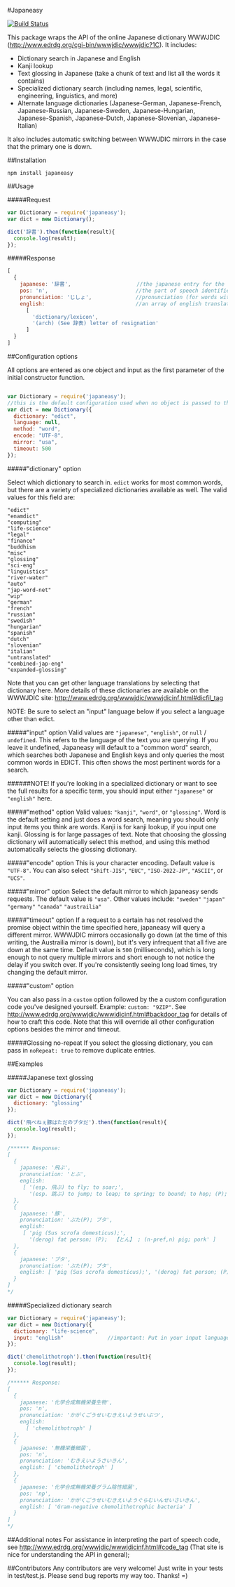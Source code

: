 #Japaneasy

[![Build Status](https://travis-ci.org/rewonc/japaneasy.svg?branch=master)](https://travis-ci.org/rewonc/japaneasy)

This package wraps the API of the online Japanese dictionary WWWJDIC (http://www.edrdg.org/cgi-bin/wwwjdic/wwwjdic?1C). It includes:
- Dictionary search in Japanese and English 
- Kanji lookup
- Text glossing in Japanese (take a chunk of text and list all the words it contains)
- Specialized dictionary search (including names, legal, scientific, engineering, linguistics, and more)
- Alternate language dictionaries (Japanese-German, Japanese-French, Japanese-Russian, Japanese-Sweden, Japanese-Hungarian, Japanese-Spanish, Japanese-Dutch, Japanese-Slovenian, Japanese-Italian)

It also includes automatic switching between WWWJDIC mirrors in the case that the primary one is down. 

##Installation

`npm install japaneasy`

##Usage

#####Request

```javascript
var Dictionary = require('japaneasy');
var dict = new Dictionary();

dict('辞書').then(function(result){
  console.log(result);
});

```

#####Response
```javascript
[ 
  { 
    japanese: '辞書',                     //the japanese entry for the word
    pos: 'n',                            //the part of speech identifier
    pronunciation: 'じしょ',              //pronunciation (for words with kanji)
    english:                             //an array of english translations (usually more than 1)
      [ 
        'dictionary/lexicon',
        '(arch) (See 辞表) letter of resignation' 
      ]
  }
]

```


##Configuration options

All options are entered as one object and input as the first parameter of the initial constructor function.

```javascript

var Dictionary = require('japaneasy');
//this is the default configuration used when no object is passed to the constructor
var dict = new Dictionary({
  dictionary: "edict",
  language: null,
  method: "word",
  encode: "UTF-8",
  mirror: "usa",
  timeout: 500
});
```

#####"dictionary" option

Select which dictionary to search in. `edict` works for most common words, but there are a variety of specialized dictionaries available as well. The valid values for this field are:
```
"edict"
"enamdict"
"computing"
"life-science"
"legal"
"finance"
"buddhism
"misc"
"glossing"
"sci-eng"
"linguistics"
"river-water"
"auto"
"jap-word-net"
"wip"
"german"
"french"
"russian"
"swedish"
"hungarian"
"spanish"
"dutch"
"slovenian"
"italian"
"untranslated"
"combined-jap-eng"
"expanded-glossing"
```
Note that you can get other language translations by selecting that dictionary here. More details of these dictionaries are available on the WWWJDIC site: http://www.edrdg.org/wwwjdic/wwwjdicinf.html#dicfil_tag

NOTE: Be sure to select an "input" language below if you select a language other than edict.

#####"input" option
Valid values are `"japanese"`, `"english"`, or `null` / `undefined`.  This refers to the language of the text you are querying.
If you leave it undefined, Japaneasy will default to a "common word" search, which searches both Japanese and English keys and only queries the most common words in EDICT. This often shows the most pertinent words for a search. 

######NOTE! If you're looking in a specialized dictionary or want to see the full results for a specific term, you should input either `"japanese"` or `"english"` here. 

#####"method" option
Valid values: `"kanji"`, `"word"`, or `"glossing"`. 
Word is the default setting and just does a word search, meaning you should only input items you think are words.
Kanji is for kanji lookup, if you input one kanji.
Glossing is for large passages of text. Note that choosing the glossing dictionary will automatically select this method, and using this method automatically selects the glossing dictionary.


#####"encode" option
This is your character encoding. Default value is `"UTF-8"`.  You can also select `"Shift-JIS"`, `"EUC"`, `"ISO-2022-JP"`, `"ASCII"`, or `"UCS"`. 


#####"mirror" option
Select the default mirror to which japaneasy sends requests. The default value is `"usa"`. Other values include:
`"sweden"`
`"japan"`
`"germany"`
`"canada"`
`"austrailia"`

#####"timeout" option
If a request to a certain has not resolved the promise object within the time specified here, japaneasy will query a different mirror.  WWWJDIC mirrors occasionally go down (at the time of this writing, the Austrailia mirror is down), but it's very infrequent that all five are down at the same time. 
Default value is `500` (milliseconds), which is long enough to not query multiple mirrors and short enough to not notice the delay if you switch over. If you're consistently seeing long load times, try changing the default mirror. 

#####"custom" option

You can also pass in a `custom` option followed by the a custom configuration code you've designed yourself. Example: `custom: "9ZIP"`.  See http://www.edrdg.org/wwwjdic/wwwjdicinf.html#backdoor_tag for details of how to craft this code. Note that this will override all other configuration options besides the mirror and timeout. 

#####Glossing no-repeat
If you select the glossing dictionary, you can pass in `noRepeat: true` to remove duplicate entries.


##Examples

#####Japanese text glossing

```javascript
var Dictionary = require('japaneasy');
var dict = new Dictionary({
  dictionary: "glossing"
});

dict('飛べねぇ豚はただのブタだ').then(function(result){
  console.log(result);
});

/****** Response:
[ 
  { 
    japanese: '飛ぶ',
    pronunciation: 'とぶ',
    english: 
     [ '(esp. 飛ぶ) to fly; to soar;',
       '(esp. 跳ぶ) to jump; to leap; to spring; to bound; to hop; (P); ED ' ] 
  },
  { 
    japanese: '豚',
    pronunciation: 'ぶた(P); ブタ',
    english: 
     [ 'pig (Sus scrofa domesticus);',
       '(derog) fat person; (P);  【とん】 ; (n-pref,n) pig; pork' ] 
  },
  { 
    japanese: 'ブタ',
    pronunciation: 'ぶた(P); ブタ',
    english: [ 'pig (Sus scrofa domesticus);', '(derog) fat person; (P)' ]
  } 
]
*/

```

#####Specialized dictionary search

```javascript
var Dictionary = require('japaneasy');
var dict = new Dictionary({
  dictionary: "life-science",
  input: "english"              //important: Put in your input language for all of the specialized dictionaries
});

dict('chemolithotroph').then(function(result){
  console.log(result);
});

/****** Response:
[ 
  { 
    japanese: '化学合成無機栄養生物',
    pos: 'n',
    pronunciation: 'かがくごうせいむきえいようせいぶつ',
    english: 
      [ 'chemolithotroph' ] 
  },
  { 
    japanese: '無機栄養細菌',
    pos: 'n',
    pronunciation: 'むきえいようさいきん',
    english: [ 'chemolithotroph' ] 
  },
  { 
    japanese: '化学合成無機栄養グラム陰性細菌',
    pos: 'np',
    pronunciation: 'かがくごうせいむきえいようぐらむいんせいさいきん',
    english: [ 'Gram-negative chemolithotrophic bacteria' ] 
  }
]
*/

```

##Additional notes
For assistance in interpreting the part of speech code, see http://www.edrdg.org/wwwjdic/wwwjdicinf.html#code_tag
(That site is nice for understanding the API in general);

##Contributors
Any contributors are very welcome!  Just write in your tests in test/test.js.  Please send bug reports my way too.  Thanks! =)

